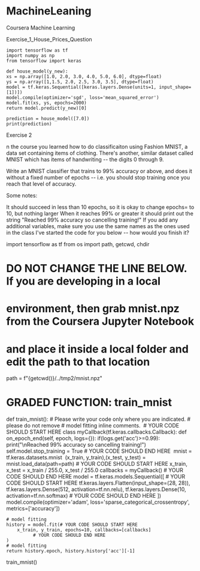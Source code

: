 # MachineLeaning
Coursera Machine Learning

  Exercise_1_House_Prices_Question
    
    import tensorflow as tf
    import numpy as np
    from tensorflow import keras
    
    def house_model(y_new):
    xs = np.array([1.0, 2.0, 3.0, 4.0, 5.0, 6.0], dtype=float)
    ys = np.array([1,1.5, 2.0, 2.5, 3.0, 3.5], dtype=float)
    model = tf.keras.Sequential([keras.layers.Dense(units=1, input_shape=[1])])
    model.compile(optimizer='sgd', loss='mean_squared_error')
    model.fit(xs, ys, epochs=2000)
    return model.predict(y_new)[0]
    
    prediction = house_model([7.0])
    print(prediction)
    
    
  Exercise 2
  
  n the course you learned how to do classificaiton using Fashion MNIST, a data set containing items of clothing. There's another, similar dataset called MNIST which has items of handwriting -- the digits 0 through 9.

Write an MNIST classifier that trains to 99% accuracy or above, and does it without a fixed number of epochs -- i.e. you should stop training once you reach that level of accuracy.

Some notes:

It should succeed in less than 10 epochs, so it is okay to change epochs= to 10, but nothing larger
When it reaches 99% or greater it should print out the string "Reached 99% accuracy so cancelling training!"
If you add any additional variables, make sure you use the same names as the ones used in the class
I've started the code for you below -- how would you finish it?

import tensorflow as tf
from os import path, getcwd, chdir
​
# DO NOT CHANGE THE LINE BELOW. If you are developing in a local
# environment, then grab mnist.npz from the Coursera Jupyter Notebook
# and place it inside a local folder and edit the path to that location
path = f"{getcwd()}/../tmp2/mnist.npz"
# GRADED FUNCTION: train_mnist
def train_mnist():
    # Please write your code only where you are indicated.
    # please do not remove # model fitting inline comments.
​
    # YOUR CODE SHOULD START HERE
    class myCallback(tf.keras.callbacks.Callback):
        def on_epoch_end(self, epoch, logs={}):
            if(logs.get('acc')>=0.99):
                print("\nReached 99% accuracy so cancelling training!")
                self.model.stop_training = True
    # YOUR CODE SHOULD END HERE
​
    mnist = tf.keras.datasets.mnist
​
    (x_train, y_train),(x_test, y_test) = mnist.load_data(path=path)
    # YOUR CODE SHOULD START HERE
    x_train, x_test = x_train / 255.0, x_test / 255.0
​
    callbacks = myCallback()
    # YOUR CODE SHOULD END HERE
    model = tf.keras.models.Sequential([
        # YOUR CODE SHOULD START HERE
      tf.keras.layers.Flatten(input_shape=(28, 28)),
      tf.keras.layers.Dense(512, activation=tf.nn.relu),
      tf.keras.layers.Dense(10, activation=tf.nn.softmax)
        # YOUR CODE SHOULD END HERE
    ])
​
    model.compile(optimizer='adam',
                  loss='sparse_categorical_crossentropy',
                  metrics=['accuracy'])
    
    # model fitting
    history = model.fit(# YOUR CODE SHOULD START HERE
        x_train, y_train, epochs=10, callbacks=[callbacks]
              # YOUR CODE SHOULD END HERE
    )
    # model fitting
    return history.epoch, history.history['acc'][-1]
train_mnist()
